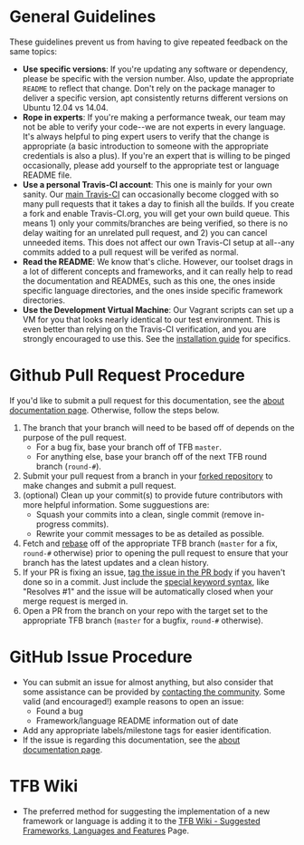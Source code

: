 # General Guidelines

These guidelines prevent us from having to give repeated feedback on 
the same topics: 

* __Use specific versions__: If you're updating any software or dependency, please be 
specific with the version number. Also, update the appropriate `README` to reflect 
that change. Don't rely on the package manager to deliver a specific version, apt 
consistently returns different versions on Ubuntu 12.04 vs 14.04.
* __Rope in experts__: If you're making a performance tweak, our team may not be 
able to verify your code--we are not experts in every language. It's always helpful 
to ping expert users to verify that the change is appropriate (a basic introduction
to someone with the appropriate credentials is also a plus). If you're an expert 
that is willing to be pinged occasionally, please add yourself to the appropriate test or
language README file. 
* __Use a personal Travis-CI account__: This one is mainly for your own sanity. Our 
[main Travis-CI](https://travis-ci.org/TechEmpower/FrameworkBenchmarks) can occasionally
become clogged with so many pull requests that it takes a day to finish all the 
builds. If you create a fork and enable Travis-CI.org, you will get your own 
build queue. This means 1) only your commits/branches are being verified, so there is 
no delay waiting for an unrelated pull request, and 2) you can cancel unneeded items. 
This does not affect our own Travis-CI setup at all--any commits added to a pull
request will be verifed as normal. 
* __Read the README__: We know that's cliche. However, our toolset drags in a lot of 
different concepts and frameworks, and it can really help to read the documentation and 
READMEs, such as this one, the ones inside specific language directories, and the
ones inside specific framework directories.
* __Use the Development Virtual Machine__: Our Vagrant scripts can set up a VM for you
that looks nearly identical to our test environment. This is even better than relying
on the Travis-CI verification, and you are strongly encouraged to use this. See 
the [installation guide](Installation-Guide#vagrant-development-environment) 
for specifics.

# Github Pull Request Procedure

If you'd like to submit a pull request for this documentation, see the
[about documentation page](../About/Documentation). Otherwise, follow the steps
below.

1. The branch that your branch will need to be based off of depends on the
purpose of the pull request.
    * For a bug fix, base your branch off of TFB `master`.
    * For anything else, base your branch off of the next TFB round branch
    (`round-#`).
2. Submit your pull request from a branch in your
[forked repository](https://help.github.com/articles/fork-a-repo/) to make
changes and submit a pull request.
3. (optional) Clean up your commit(s) to provide future contributors with more
helpful information. Some sugguestions are:
    * Squash your commits into a clean, single commit (remove in-progress
    commits).
    * Rewrite your commit messages to be as detailed as possible.
4. Fetch and [rebase](https://help.github.com/articles/about-git-rebase/) off
of the appropriate TFB branch (`master` for a fix, `round-#` otherwise) prior
to opening the pull request to ensure that your branch has the latest updates
and a clean history.
5. If your PR is fixing an issue,
[tag the issue in the PR body](https://github.com/blog/1506-closing-issues-via-pull-requests)
if you haven't done so in a commit. Just include the
[special keyword syntax](https://help.github.com/articles/closing-issues-via-commit-messages/),
like "Resolves #1" and the issue will be automatically closed when your merge
request is merged in.
6. Open a PR from the branch on your repo with the target set to the
appropriate TFB branch (`master` for a bugfix, `round-#` otherwise).

# GitHub Issue Procedure
* You can submit an issue for almost anything, but also consider that some assistance can 
be provided by [contacting the community](../Support/Converse). Some valid (and encouraged!) 
example reasons to open an issue:
    * Found a bug
    * Framework/language README information out of date
* Add any appropriate labels/milestone tags for easier identification.
* If the issue is regarding this documentation, see the
[about documentation page](../About/Documentation).

# TFB Wiki
* The preferred method for suggesting the implementation of a new framework or language is adding it to the [TFB Wiki - Suggested Frameworks, Languages and Features](https://github.com/TechEmpower/FrameworkBenchmarks/wiki/Suggested-Frameworks,-Languages-and-Features) Page. 
